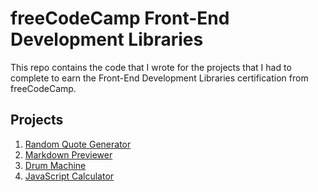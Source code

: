 # freeCodeCamp Front-End Development Libraries

This repo contains the code that I wrote for the projects that I had to complete to earn the Front-End Development Libraries certification from freeCodeCamp.

## Projects

1. [Random Quote Generator](https://github.com/libbi-mylah/fcc-03-front-end-development-libraries/tree/main/project-01-random-quote-generator/project-01-random-quote-generator)
2. [Markdown Previewer](https://github.com/libbi-mylah/fcc-03-front-end-development-libraries/tree/main/project-02-markdown-previewer)
3. [Drum Machine](https://github.com/libbi-mylah/fcc-03-front-end-development-libraries/tree/main/project-03-drum-machine)
4. [JavaScript Calculator](https://github.com/libbi-mylah/fcc-03-front-end-development-libraries/tree/main/project-04-javascript-calculator)
